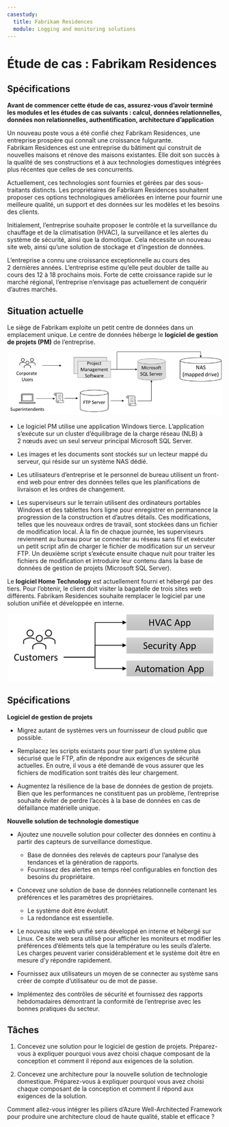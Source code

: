 ```yaml
---
casestudy:
  title: Fabrikam Residences
  module: Logging and monitoring solutions
---
```

# Étude de cas : Fabrikam Residences

## Spécifications

**Avant de commencer cette étude de cas, assurez-vous d’avoir terminé les modules et les études de cas suivants : calcul, données relationnelles, données non relationnelles, authentification, architecture d’application**

Un nouveau poste vous a été confié chez Fabrikam Residences, une entreprise prospère qui connaît une croissance fulgurante. Fabrikam Residences est une entreprise du bâtiment qui construit de nouvelles maisons et rénove des maisons existantes. Elle doit son succès à la qualité de ses constructions et à aux technologies domestiques intégrées plus récentes que celles de ses concurrents.  

Actuellement, ces technologies sont fournies et gérées par des sous-traitants distincts. Les propriétaires de Fabrikam Residences souhaitent proposer ces options technologiques améliorées en interne pour fournir une meilleure qualité, un support et des données sur les modèles et les besoins des clients. 
 
Initialement, l’entreprise souhaite proposer le contrôle et la surveillance du chauffage et de la climatisation (HVAC), la surveillance et les alertes du système de sécurité, ainsi que la domotique. Cela nécessite un nouveau site web, ainsi qu’une solution de stockage et d’ingestion de données.

L’entreprise a connu une croissance exceptionnelle au cours des 2 dernières années. L’entreprise estime qu’elle peut doubler de taille au cours des 12 à 18 prochains mois. Forte de cette croissance rapide sur le marché régional, l’entreprise n’envisage pas actuellement de conquérir d’autres marchés.

## Situation actuelle

Le siège de Fabrikam exploite un petit centre de données dans un emplacement unique. Le centre de données héberge le **logiciel de gestion de projets (PM)** de l’entreprise.

![Architecture logicielle de gestion de projets](media/fabrikam.png)

- Le logiciel PM utilise une application Windows tierce. L’application s’exécute sur un cluster d’équilibrage de la charge réseau (NLB) à 2 nœuds avec un seul serveur principal Microsoft SQL Server.  

- Les images et les documents sont stockés sur un lecteur mappé du serveur, qui réside sur un système NAS dédié.

- Les utilisateurs d’entreprise et le personnel de bureau utilisent un front-end web pour entrer des données telles que les planifications de livraison et les ordres de changement.

-   Les superviseurs sur le terrain utilisent des ordinateurs portables Windows et des tablettes hors ligne pour enregistrer en permanence la progression de la construction et d’autres détails.  Ces modifications, telles que les nouveaux ordres de travail, sont stockées dans un fichier de modification local.  À la fin de chaque journée, les superviseurs reviennent au bureau pour se connecter au réseau sans fil et exécuter un petit script afin de charger le fichier de modification sur un serveur FTP.  Un deuxième script s’exécute ensuite chaque nuit pour traiter les fichiers de modification et introduire leur contenu dans la base de données de gestion de projets (Microsoft SQL Server).

Le **logiciel Home Technology** est actuellement fourni et hébergé par des tiers. Pour l’obtenir, le client doit visiter la bagatelle de trois sites web différents.  Fabrikam Residences souhaite remplacer le logiciel par une solution unifiée et développée en interne.

![Diagramme de l’application HVAC, de sécurité et d’automatisation](media/software.png)

## Spécifications 

**Logiciel de gestion de projets**

- Migrez autant de systèmes vers un fournisseur de cloud public que possible.

- Remplacez les scripts existants pour tirer parti d’un système plus sécurisé que le FTP, afin de répondre aux exigences de sécurité actuelles. En outre, il vous a été demandé de vous assurer que les fichiers de modification sont traités dès leur chargement.

- Augmentez la résilience de la base de données de gestion de projets. Bien que les performances ne constituent pas un problème, l’entreprise souhaite éviter de perdre l’accès à la base de données en cas de défaillance matérielle unique.

**Nouvelle solution de technologie domestique**

- Ajoutez une nouvelle solution pour collecter des données en continu à partir des capteurs de surveillance domestique.
  - Base de données des relevés de capteurs pour l’analyse des tendances et la génération de rapports.
  - Fournissez des alertes en temps réel configurables en fonction des besoins du propriétaire.
  
- Concevez une solution de base de données relationnelle contenant les préférences et les paramètres des propriétaires.
  - Le système doit être évolutif.
  - La redondance est essentielle.
  
- Le nouveau site web unifié sera développé en interne et hébergé sur Linux.  Ce site web sera utilisé pour afficher les moniteurs et modifier les préférences d’éléments tels que la température ou les seuils d’alerte. Les charges peuvent varier considérablement et le système doit être en mesure d’y répondre rapidement.

-   Fournissez aux utilisateurs un moyen de se connecter au système sans créer de compte d’utilisateur ou de mot de passe.

- Implémentez des contrôles de sécurité et fournissez des rapports hebdomadaires démontrant la conformité de l’entreprise avec les bonnes pratiques du secteur.

## Tâches 

1. Concevez une solution pour le logiciel de gestion de projets. Préparez-vous à expliquer pourquoi vous avez choisi chaque composant de la conception et comment il répond aux exigences de la solution.

2. Concevez une architecture pour la nouvelle solution de technologie domestique. Préparez-vous à expliquer pourquoi vous avez choisi chaque composant de la conception et comment il répond aux exigences de la solution.

Comment allez-vous intégrer les piliers d’Azure Well-Architected Framework pour produire une architecture cloud de haute qualité, stable et efficace ?

